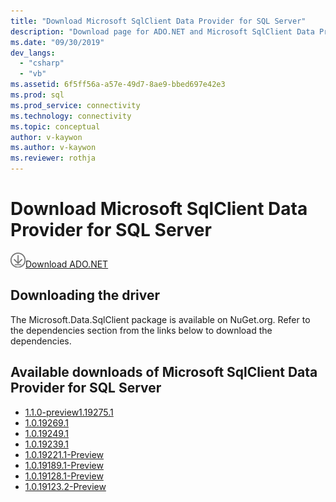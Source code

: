 ```yaml
---
title: "Download Microsoft SqlClient Data Provider for SQL Server"
description: "Download page for ADO.NET and Microsoft SqlClient Data Provider for SQL Server."
ms.date: "09/30/2019"
dev_langs: 
  - "csharp"
  - "vb"
ms.assetid: 6f5ff56a-a57e-49d7-8ae9-bbed697e42e3
ms.prod: sql
ms.prod_service: connectivity
ms.technology: connectivity
ms.topic: conceptual
author: v-kaywon
ms.author: v-kaywon
ms.reviewer: rothja
---
```

# Download Microsoft SqlClient Data Provider for SQL Server

![Download-DownArrow-Circled](../../ssdt/media/download.png)[Download ADO.NET](../sql-connection-libraries.md#anchor-20-drivers-relational-access)

## Downloading the driver
The Microsoft.Data.SqlClient package is available on NuGet.org. Refer to the dependencies section from the links below to download the dependencies.

## Available downloads of Microsoft SqlClient Data Provider for SQL Server
 * [1.1.0-preview1.19275.1](https://www.nuget.org/packages/Microsoft.Data.SqlClient/1.1.0-preview1.19275.1)
 * [1.0.19269.1](https://www.nuget.org/packages/Microsoft.Data.SqlClient/1.0.19269.1)
 * [1.0.19249.1](https://www.nuget.org/packages/Microsoft.Data.SqlClient/1.0.19249.1)
 * [1.0.19239.1](https://www.nuget.org/packages/Microsoft.Data.SqlClient/1.0.19239.1)
 * [1.0.19221.1-Preview](https://www.nuget.org/packages/Microsoft.Data.SqlClient/1.0.19221.1-Preview)
 * [1.0.19189.1-Preview](https://www.nuget.org/packages/Microsoft.Data.SqlClient/1.0.19189.1-Preview)
 * [1.0.19128.1-Preview](https://www.nuget.org/packages/Microsoft.Data.SqlClient/1.0.19128.1-Preview) 
 * [1.0.19123.2-Preview](https://www.nuget.org/packages/Microsoft.Data.SqlClient/1.0.19123.2-Preview) 